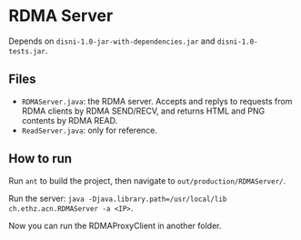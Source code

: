 # RDMA Server

Depends on `disni-1.0-jar-with-dependencies.jar` and `disni-1.0-tests.jar`.

## Files

- `RDMAServer.java`: the RDMA server. Accepts and replys to requests from RDMA clients by RDMA SEND/RECV, and returns HTML and PNG contents by RDMA READ.
- `ReadServer.java`: only for reference.

## How to run

Run `ant` to build the project, then navigate to `out/production/RDMAServer/`.

Run the server: `java -Djava.library.path=/usr/local/lib ch.ethz.acn.RDMAServer -a <IP>`.

Now you can run the RDMAProxyClient in another folder.

